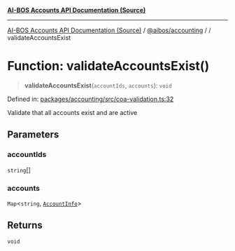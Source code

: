 [**AI-BOS Accounts API Documentation (Source)**](../../../README.md)

***

[AI-BOS Accounts API Documentation (Source)](../../../README.md) / [@aibos/accounting](../README.md) / [](../README.md) / validateAccountsExist

# Function: validateAccountsExist()

> **validateAccountsExist**(`accountIds`, `accounts`): `void`

Defined in: [packages/accounting/src/coa-validation.ts:32](https://github.com/pohlai88/accounts/blob/48103fb36d28b2b9bfb33472b6de2f719773cde9/packages/accounting/src/coa-validation.ts#L32)

Validate that all accounts exist and are active

## Parameters

### accountIds

`string`[]

### accounts

`Map`\<`string`, [`AccountInfo`](../../db/interfaces/AccountInfo.md)\>

## Returns

`void`
